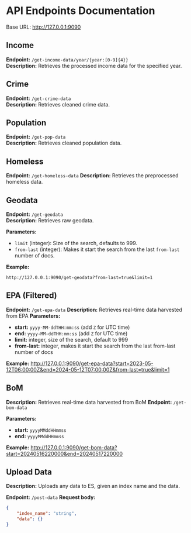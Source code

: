# API Endpoints Documentation

Base URL: http://127.0.0.1:9090

## Income
**Endpoint:** `/get-income-data/year/{year:[0-9]{4}}`  
**Description:** Retrieves the processed income data for the specified year.

## Crime 
**Endpoint:** `/get-crime-data`  
**Description:** Retrieves cleaned crime data.

## Population 
**Endpoint:** `/get-pop-data`  
**Description:** Retrieves cleaned population data.

## Homeless
**Endpoint:** `/get-homeless-data`
**Description:** Retrieves the preprocessed homeless data.


## Geodata
**Endpoint:** `/get-geodata`  
**Description:** Retrieves raw geodata.

**Parameters:**
  - `limit` (integer): Size of the search, defaults to 999.
  - `from-last` (integer): Makes it start the search from the last `from-last` number of docs.

**Example:**
```
http://127.0.0.1:9090/get-geodata?from-last=true&limit=1
```

## EPA (Filtered)
**Endpoint:** `/get-epa-data`
**Description:** Retrieves real-time data harvested from EPA
**Parameters:**
- **start:** `yyyy-MM-ddTHH:mm:ss` (add `Z` for UTC time)
- **end:** `yyyy-MM-ddTHH:mm:ss` (add `Z` for UTC time)
- **limit:** integer, size of the search, default to 999
- **from-last:** integer, makes it start the search from the last from-last number of docs

**Example:**
http://127.0.0.1:9090/get-epa-data?start=2023-05-12T06:00:00Z&end=2024-05-12T07:00:00Z&from-last=true&limit=1

## BoM 
**Description:** Retrieves real-time data harvested from BoM
**Endpoint:** `/get-bom-data`

**Parameters:**
- **start:** `yyyyMMddHHmmss`
- **end:** `yyyyMMddHHmmss`

**Example:**
http://127.0.0.1:9090/get-bom-data?start=20240516220000&end=20240517220000


## Upload Data
**Description:** Uploads any data to ES, given an index name and the data.

**Endpoint:** `/post-data`
**Request body:**
```json
{
    "index_name": "string",
    "data": {}
}
